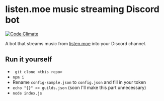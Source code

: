 # listen.moe music streaming Discord bot

[![Code Climate](https://codeclimate.com/github/Geo1088/listen.moe-streaming-bot/badges/gpa.svg)](https://codeclimate.com/github/Geo1088/listen.moe-streaming-bot)

A bot that streams music from [listen.moe](http://listen.moe) into your Discord channel.

## Run it yourself

- ` git clone <this repo>`
- `npm i`
- Rename `config-sample.json` to `config.json` and fill in your token
- `echo "{}" >> guilds.json` (soon I'll make this part unnecessary)
- `node index.js`
